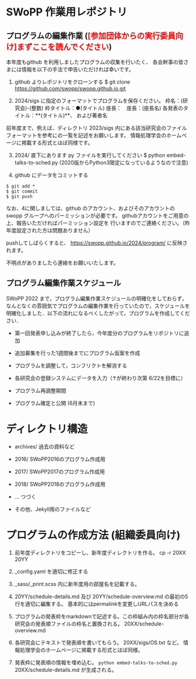 SWoPP 作業用レポジトリ
======================


## プログラムの編集作業 (<font color="Red">[参加団体からの実行委員向け]まずここを読んでください</font>)


本年度もgithub を利用しましたプログラムの収集を行いたく、
各会幹事の皆さまには情報を以下の手法で申告いただければ幸いです。

1. github よりレポジトリをクローンする
$ git clone https://github.com/swopp/swopp.github.io.git

2.  2024/sigs に指定のフォーマットでプログラムを保存ください。
  枠名：(研究会)-(整数)
枠タイトル：●(タイトル)
座長：　座長：(座長名)
各発表のタイトル：\*\*(タイトル)\*\*、
および著者名

前年度まで、例えば、ディレクトリ 2023/sigs 内にある該当研究会のファイルフォーマットを参考にの一覧を記述をお願いします。
情報処理学会のホームページに掲載する形式とほぼ同様です。

3.  2024/ 直下にあります py ファイルを実行してください
$ python embed-talks-to-sched.py
(2020版からPython3限定になっているようなので注意)

4. github にデータをコミットする
```
$ git add *
$ git commit
$ git push
```

なお、4に関しましては、github のアカウント、およびそのアカウントの
swopp グループへのパーミッションが必要です。
githubアカウントをご用意の上、報告いただければパーミッション設定を
行いますのでご連絡ください。（昨年度設定された方は問題ありません）

pushしてしばらくすると、
https://swopp.github.io/2024/program/
に反映されます。


不明点がありましたら連絡をお願いいたします。







## プログラム編集作業スケジュール

SWoPP 2022 まで，プログラム編集作業スケジュールの明確化をしておらず，なんとなくの雰囲気でプログラムの編集作業を行っていたので，スケジュールを明確化しました．以下の流れになるべくしたがって，プログラムを作成してください．

- 第一回発表申し込みが終了したら，今年度分のプログラムをリポジトリに追加

- 追加募集を行った1週間後までにプログラム仮案を作成

- プログラムを調整して，コンフリクトを解消する 

- 各研究会の登録システムにデータを入力（↑が終わり次第 6/22を目標に）

- プログラム再調整期間 

- プログラム確定と公開 (6月末まで)


# ディレクトリ構造

- archives/
  過去の資料など

- 2016/
  SWoPP2016のプログラム作成用
- 2017/
  SWoPP2017のプログラム作成用
- 2018/
  SWoPP2018のプログラム作成用
- ... つづく

- その他、Jekyll用のファイルなど

# プログラムの作成方法 (組織委員向け)
1. 前年度ディレクトリをコピーし、新年度ディレクトリを作る。
cp -r 20XX 20YY

2. \_config.yaml を適切に修正する

3. \_sass/\_print.scss 内に新年度用の部屋名を記載する。

4. 20YY/schedule-details.md 及び 20YY/schedule-overview.md の最初の5行を適切に編集する。
   基本的にはpermalinkを変更しURLパスを決める

5. プログラムの発表枠をmarkdownで記述する。この枠組み内の枠名部分が各研究会の発表順ファイルの枠名と置換される。
   20XX/schedule-overview.md

6. 各研究会にテキストで発表順を書いてもらう。
   20XX/sigs/OS.txt など。
   情報処理学会のホームページに掲載する形式とほぼ同様。

7. 発表枠に発表順の情報を埋め込む。
   `python embed-talks-to-sched.py`
   20XX/schedule-details.md が生成される。

